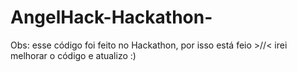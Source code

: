 # AngelHack-Hackathon-

Obs: esse código foi feito no Hackathon, 
por isso está feio >//<
irei melhorar o código e atualizo :) 
